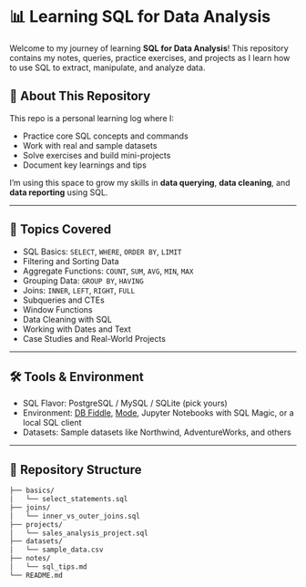 # 📊 Learning SQL for Data Analysis

Welcome to my journey of learning **SQL for Data Analysis**! This repository contains my notes, queries, practice exercises, and projects as I learn how to use SQL to extract, manipulate, and analyze data.

## 🚀 About This Repository

This repo is a personal learning log where I:
- Practice core SQL concepts and commands
- Work with real and sample datasets
- Solve exercises and build mini-projects
- Document key learnings and tips

I’m using this space to grow my skills in **data querying**, **data cleaning**, and **data reporting** using SQL.

---

## 🧠 Topics Covered

- SQL Basics: `SELECT`, `WHERE`, `ORDER BY`, `LIMIT`
- Filtering and Sorting Data
- Aggregate Functions: `COUNT`, `SUM`, `AVG`, `MIN`, `MAX`
- Grouping Data: `GROUP BY`, `HAVING`
- Joins: `INNER`, `LEFT`, `RIGHT`, `FULL`
- Subqueries and CTEs
- Window Functions
- Data Cleaning with SQL
- Working with Dates and Text
- Case Studies and Real-World Projects

---

## 🛠 Tools & Environment

- SQL Flavor: PostgreSQL / MySQL / SQLite (pick yours)
- Environment: [DB Fiddle](https://www.db-fiddle.com/), [Mode](https://mode.com/), Jupyter Notebooks with SQL Magic, or a local SQL client
- Datasets: Sample datasets like Northwind, AdventureWorks, and others

---

## 📁 Repository Structure

```bash
├── basics/
│   └── select_statements.sql
├── joins/
│   └── inner_vs_outer_joins.sql
├── projects/
│   └── sales_analysis_project.sql
├── datasets/
│   └── sample_data.csv
├── notes/
│   └── sql_tips.md
└── README.md
